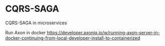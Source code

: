 # CQRS-SAGA
CQRS-SAGA in microservices

Run Axon in docker 
https://developer.axoniq.io/w/running-axon-server-in-docker-continuing-from-local-developer-install-to-containerized
